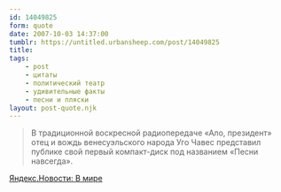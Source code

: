 ```yaml
---
id: 14049825
form: quote
date: 2007-10-03 14:37:00
tumblr: https://untitled.urbansheep.com/post/14049825
title: 
tags:
    - post
    - цитаты
    - политический театр
    - удивительные факты
    - песни и пляски
layout: post-quote.njk
---
```


<blockquote>
В традиционной воскресной радиопередаче «Ало, президент» отец и вождь венесуэльского народа Уго Чавес представил публике свой первый компакт-диск под названием «Песни навсегда».
</blockquote>

<a href="http://news.yandex.ru/yandsearch?cl4url=www.vesti.ru/doc.html%3Fid%3D140967&amp;country=Russia&amp;cat=172">Яндекс.Новости: В мире</a>
